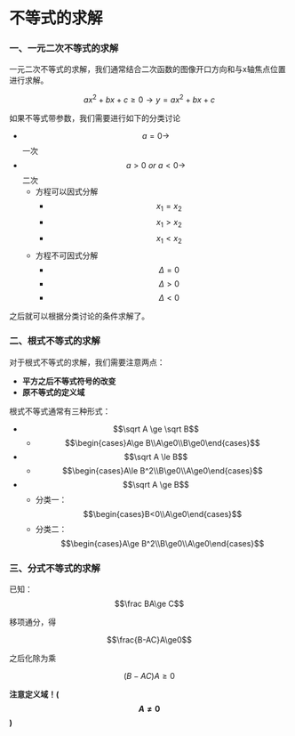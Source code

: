 # 不等式的求解

### 一、一元二次不等式的求解

一元二次不等式的求解，我们通常结合二次函数的图像开口方向和与x轴焦点位置进行求解。

$$ax^2+bx+c\ge0\to y=ax^2+bx+c$$

如果不等式带参数，我们需要进行如下的分类讨论

* $$a=0\to$$一次
* $$a>0\ or\ a<0\to$$二次
  * 方程可以因式分解
    * $$x_1=x_2$$
    * $$x_1>x_2$$
    * $$x_1<x_2$$
  * 方程不可因式分解
    * $$\Delta =0$$
    * $$\Delta>0$$
    * $$\Delta<0$$

之后就可以根据分类讨论的条件求解了。

### 二、根式不等式的求解

对于根式不等式的求解，我们需要注意两点：

* **平方之后不等式符号的改变**
* **原不等式的定义域**

根式不等式通常有三种形式：

* $$\sqrt A \ge \sqrt B$$
  * $$\begin{cases}A\ge B\\A\ge0\\B\ge0\end{cases}$$
* $$\sqrt A \le B$$
  * $$\begin{cases}A\le B^2\\B\ge0\\A\ge0\end{cases}$$
* $$\sqrt A \ge B$$
  * 分类一：$$\begin{cases}B<0\\A\ge0\end{cases}$$
  * 分类二：$$\begin{cases}A\ge B^2\\B\ge0\\A\ge0\end{cases}$$

### 三、分式不等式的求解

已知：$$\frac BA\ge C$$

移项通分，得

$$\frac{B-AC}A\ge0$$

之后化除为乘

$$(B-AC)A\ge0$$

**注意定义域！($$A\neq0$$)**